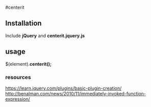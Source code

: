 #centerit <br>

## Installation 
Include **jQuery** and **centerit.jquery.js**

## usage 
$(element).**centerit();**
            

### resources 
https://learn.jquery.com/plugins/basic-plugin-creation/ 
http://benalman.com/news/2010/11/immediately-invoked-function-expression/
